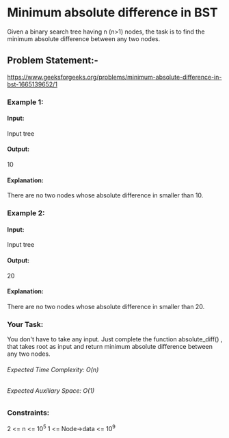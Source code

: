 # Minimum absolute difference in BST
Given a binary search tree having n (n>1) nodes, the task is to find the minimum absolute difference between any two nodes.

## Problem Statement:-
https://www.geeksforgeeks.org/problems/minimum-absolute-difference-in-bst-1665139652/1

### Example 1:
#### Input:
Input tree

#### Output:
10
#### Explanation:
There are no two nodes whose absolute difference in smaller than 10.

### Example 2:
#### Input:
Input tree

#### Output:
20
#### Explanation:
There are no two nodes whose absolute difference in smaller than 20.

### Your Task:
You don't have to take any input. Just complete the function absolute_diff() , that takes root as input and return minimum absolute difference between any two nodes.

###### Expected Time Complexity: O(n)
###### Expected Auxiliary Space: O(1)

### Constraints:
2 <= n <= $`10^5`$
1 <= Node->data <= $`10^9`$